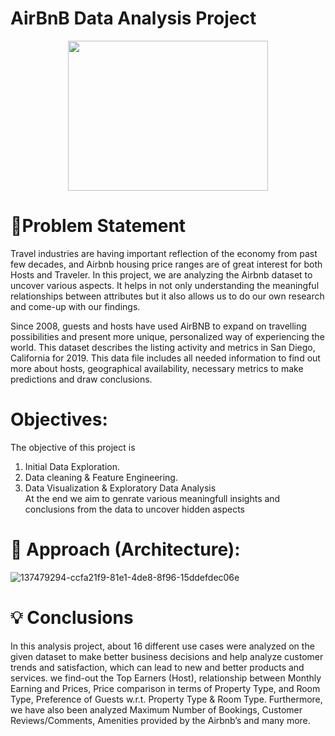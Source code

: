 # AirBnB Data Analysis Project


<p align="center">
  <img src="https://pluspng.com/img-png/airbnb-logo-png-airbnb-logo-1600.png" width= "320" height="240">
</p>


# 📝Problem Statement

Travel industries are having important reflection of the economy from past few decades, and Airbnb housing price ranges are of great interest for both Hosts and Traveler. In this project, we are analyzing the Airbnb dataset to uncover various aspects. It helps in not only understanding the meaningful relationships between attributes but it also allows us to do our own research and come-up with our findings.<br>

Since 2008, guests and hosts have used AirBNB to expand on travelling possibilities and present more unique, personalized way of experiencing the world. This dataset describes the listing activity and metrics in San Diego, California for 2019.
This data file includes all needed information to find out more about hosts, geographical availability, necessary metrics to make predictions and draw conclusions.

# Objectives: 
The objective of this project is 
1. Initial Data Exploration.
2. Data cleaning & Feature Engineering.
3. Data Visualization & Exploratory Data Analysis<br>
At the end we aim to genrate various meaningfull insights and conclusions from the data to uncover hidden aspects


# 🎉 Approach (Architecture):
![137479294-ccfa21f9-81e1-4de8-8f96-15ddefdec06e](https://github.com/hmtsharma/Airbnb_DataAnalysis_PW/assets/86962269/f0d9fb03-d93f-4b0a-8ebc-aeccb064d6e9)



# 💡 Conclusions
In this analysis project, about 16 different use cases were analyzed on the given dataset to make better business decisions and help analyze customer trends and satisfaction, which can lead to new and better products and services. we find-out the Top Earners (Host), 
relationship between Monthly Earning and Prices, Price comparison in terms of Property Type, and 
Room Type, Preference of Guests w.r.t. Property Type & Room Type. Furthermore, we have also 
been analyzed Maximum Number of Bookings, Customer Reviews/Comments, Amenities provided 
by the Airbnb’s and many more.


